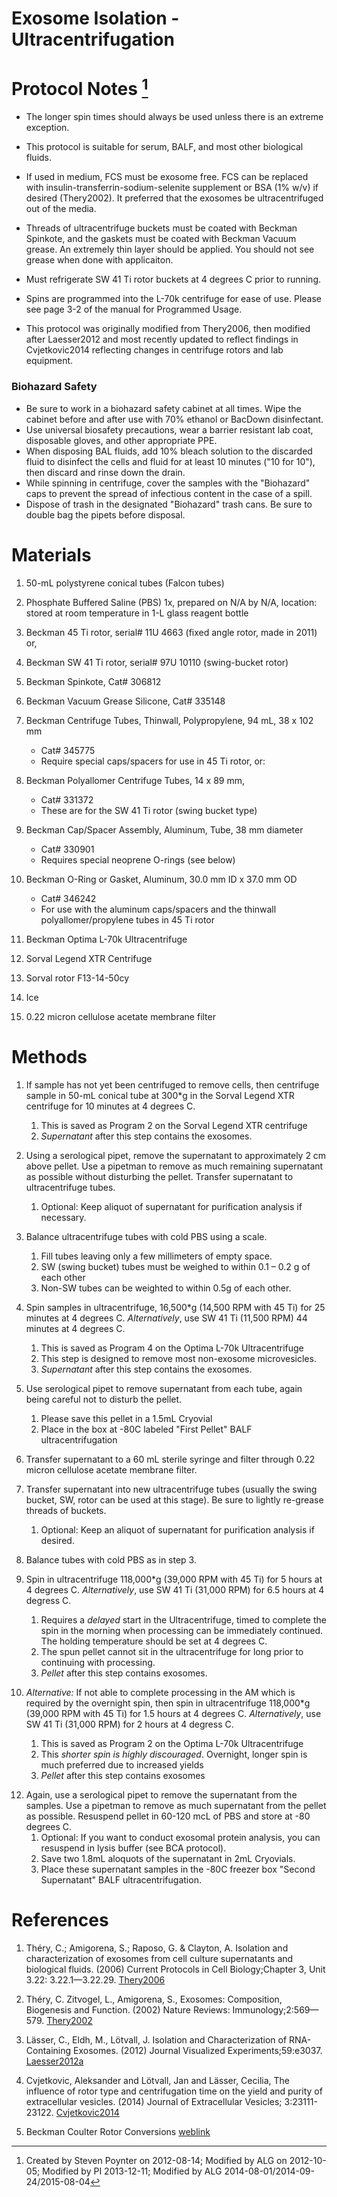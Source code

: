 Exosome Isolation - Ultracentrifugation
=======================================

# Protocol Notes [^1]

-   The longer spin times should always be used unless there is an extreme exception. 

-   This protocol is suitable for serum, BALF, and most other biological fluids. 

-   If used in medium, FCS must be exosome free. FCS can be replaced with insulin-transferrin-sodium-selenite supplement or BSA (1% w/v) if desired (Thery2002). It preferred that the exosomes be ultracentrifuged out of the media. 

-   Threads of ultracentrifuge buckets must be coated with Beckman Spinkote, and the gaskets must be coated with Beckman Vacuum grease. An extremely thin layer should be applied. You should not see grease when done with applicaiton. 

-   Must refrigerate SW 41 Ti rotor buckets at 4 degrees C prior to running.

-   Spins are programmed into the L-70k centrifuge for ease of use. Please see page 3-2 of the manual for Programmed Usage.
-   This protocol was originally modified from Thery2006, then modified after Laesser2012 and most recently updated to reflect findings in Cvjetkovic2014 reflecting changes in centrifuge rotors and lab equipment.

### Biohazard Safety

-    Be sure to work in a biohazard safety cabinet at all times. Wipe the cabinet before and after use with 70% ethanol or BacDown disinfectant. 
-    Use universal biosafety precautions, wear a barrier resistant lab coat, disposable gloves, and other appropriate PPE.
-    When disposing BAL fluids, add 10% bleach solution to the discarded fluid to disinfect the cells and fluid for at least 10 minutes ("10 for 10"), then discard and rinse down the drain. 
-    While spinning in centrifuge, cover the samples with the "Biohazard" caps to prevent the spread of infectious content in the case of a spill. 
-    Dispose of trash in the designated "Biohazard" trash cans. Be sure to double bag the pipets before disposal. 


# Materials

1.  50-mL polystyrene conical tubes (Falcon tubes)

2.  Phosphate Buffered Saline (PBS) 1x, prepared on N/A by N/A, location: stored at room temperature in 1-L glass reagent bottle

3.  Beckman 45 Ti rotor, serial\# 11U 4663 (fixed angle rotor, made in 2011) or,

3.  Beckman SW 41 Ti rotor, serial\# 97U 10110 (swing-bucket rotor) 

5.  Beckman Spinkote, Cat\# 306812

6.  Beckman Vacuum Grease Silicone, Cat\# 335148

7.  Beckman Centrifuge Tubes, Thinwall, Polypropylene, 94 mL, 38 x 102 mm
    - Cat\# 345775
    - Require special caps/spacers for use in 45 Ti rotor, or:

8.  Beckman Polyallomer Centrifuge Tubes, 14 x 89 mm,
    - Cat\# 331372
    - These are for the SW 41 Ti rotor (swing bucket type)

8.  Beckman Cap/Spacer Assembly, Aluminum, Tube, 38 mm diameter
    - Cat\# 330901
    - Requires special neoprene O-rings (see below)

8.  Beckman O-Ring or Gasket, Aluminum, 30.0 mm ID x 37.0 mm OD
    - Cat\# 346242
    - For use with the aluminum caps/spacers and the thinwall polyallomer/propylene tubes in 45 Ti rotor

8.  Beckman Optima L-70k Ultracentrifuge

9.  Sorval Legend XTR Centrifuge

10. Sorval rotor F13-14-50cy

11. Ice

12. 0.22 micron cellulose acetate membrane filter



# Methods

1.  If sample has not yet been centrifuged to remove cells, then centrifuge sample in 50-mL conical tube at 300*g in the Sorval Legend XTR centrifuge for 10 minutes at 4 degrees C.
    1.  This is saved as Program 2 on the Sorval Legend XTR centrifuge
	2.  *Supernatant* after this step contains the exosomes.

2.  Using a serological pipet, remove the supernatant to approximately 2 cm above pellet. Use a pipetman to remove as much remaining supernatant as possible without disturbing the pellet. Transfer supernatant to ultracentrifuge tubes.
    1.  Optional: Keep aliquot of supernatant for purification analysis if necessary.

3.  Balance ultracentrifuge tubes with cold PBS using a scale.
    1.  Fill tubes leaving only a few millimeters of empty space.
    2.  SW (swing bucket) tubes must be weighed to within 0.1 – 0.2 g of each other
    3.  Non-SW tubes can be weighted to within 0.5g of each other. 

4.  Spin samples in ultracentrifuge, 16,500*g (14,500 RPM with 45 Ti) for 25 minutes at 4 degrees C. _Alternatively_, use SW 41 Ti (11,500 RPM) 44 minutes at 4 degrees C.
    1.  This is saved as Program 4 on the Optima L-70k Ultracentrifuge
    2.  This step is designed to remove most non-exosome microvesicles.
    2.  *Supernatant* after this step contains the exosomes.

5.  Use serological pipet to remove supernatant from each tube, again being careful not to disturb the pellet.
    1.  Please save this pellet in a 1.5mL Cryovial 
    2.  Place in the box at -80C labeled "First Pellet" BALF ultracentrifugation

6.  Transfer supernatant to a 60 mL sterile syringe and filter through 0.22 micron cellulose acetate membrane filter.

6.  Transfer supernatant into new ultracentrifuge tubes (usually the swing bucket, SW, rotor can be used at this stage). Be sure to lightly re-grease threads of buckets.
    1.  Optional: Keep an aliquot of supernatant for purification analysis if desired.

6.  Balance tubes with cold PBS as in step 3.

7.  Spin in ultracentrifuge 118,000*g (39,000 RPM with 45 Ti) for 5 hours at 4 degrees C. _Alternatively_, use SW 41 Ti (31,000 RPM) for 6.5 hours at 4 degress C. 
    1.  Requires a *delayed* start in the Ultracentrifuge, timed to complete the spin in the morning when processing can be immediately continued. The holding temperature should be set at 4 degrees C.
    2.  The spun pellet cannot sit in the ultracentrifuge for long prior to continuing with processing.
    3.  *Pellet* after this step contains exosomes.

7.	_Alternative:_ If not able to complete processing in the AM which is required by the overnight spin, then spin in ultracentrifuge 118,000*g (39,000 RPM with 45 Ti) for 1.5 hours at 4 degrees C. _Alternatively_, use SW 41 Ti (31,000 RPM) for 2 hours at 4 degress C. 
    1.  This is saved as Program 2 on the Optima L-70k Ultracentrifuge
    2.  This _shorter spin is highly discouraged_. Overnight, longer spin is much preferred due to increased yields
    3.  *Pellet* after this step contains exosomes

<!-- 8.  Use a serological pipet to remove the supernatant from the -->
<!--     samples. Use a pipetman to remove as much supernatant from the -->
<!--     pellet as possible without disturbing it. -->
<!--     1.  Optional: Keep an aliquot of supernatant for purification -->
<!--         analysis if desired. -->

<!-- 9.  Using cold PBS, condense all pellets from same sample into a clean -->
<!--     ultracentrifuge tube and fill up the tube to near maximum volume. -->

<!-- 10. Balance sample tube with another tube filled with PBS. -->
<!--     1.  All swing buckets with screwcaps must be attached to the rotor -->
<!--         whether or not they contain sample. -->

<!-- 11. Spin in ultracentrifuge, 110,000xg (25,000 RPM with SW 41 Ti) for -->
<!--     1 hour at 4 degrees C. -->
<!--     1. This is Program 3 on the Optima L-70k Ultracentrifuge -->
<!--     2.  Pellet after this step contains the exosomes. -->

12. Again, use a serological pipet to remove the supernatant from the samples. Use a pipetman to remove as much supernatant from the pellet as possible. Resuspend pellet in 60-120 mcL of PBS and store at -80 degrees C.
    1.  Optional: If you want to conduct exosomal protein analysis, you can resuspend in lysis buffer (see BCA protocol).
    2.  Save two 1.8mL aloquots of the supernatant in 2mL Cryovials. 
    3.  Place these supernatant samples in the -80C freezer box "Second Supernatant" BALF ultracentrifugation.


# References

1.  Théry, C.; Amigorena, S.; Raposo, G. & Clayton, A. Isolation and characterization of exosomes from cell culture supernatants and biological fluids. (2006) Current Protocols in Cell Biology;Chapter 3, Unit 3.22: 3.22.1—3.22.29. [Thery2006](http://www.bibsonomy.org/bibtex/24a0ec607b1d6eb46eb5c14a0104f3411/aorchid)

2.  Théry, C. Zitvogel, L., Amigorena, S., Exosomes: Composition, Biogenesis and Function. (2002) Nature Reviews: Immunology;2:569—579. [Thery2002](http://www.bibsonomy.org/bibtex/2b9e1c40bc50ea918af7ef122fd540789/aorchid)

3.  Lässer, C., Eldh, M., Lötvall, J. Isolation and Characterization of RNA-Containing Exosomes. (2012) Journal Visualized Experiments;59:e3037. [Laesser2012a](http://dx.doi.org/10.3791/3037)

4.  Cvjetkovic, Aleksander and Lötvall, Jan and Lässer, Cecilia, The influence of rotor type and centrifugation time on the yield and purity of extracellular vesicles. (2014) Journal of Extracellular Vesicles; 3:23111-23122. [Cvjetkovic2014](http://dx.doi.org/10.3402/jev.v3.23111)

5.  Beckman Coulter Rotor Conversions [weblink](https://www.beckmancoulter.com/wsrportal/wsrportal.portal?_nfpb=true&_windowLabel=UCM_RENDERER&_urlType=render&wlpUCM_RENDERER_path=%2Fwsr%2Fresearch-and-discovery%2Fproducts-and-services%2Fcentrifugation%2Frotors%2Findex.htm&wlpUCM_RENDERER_t=3)


[^1]:Created by Steven Poynter on 2012-08-14; Modified by ALG on 2012-10-05; Modified by PI 2013-12-11; Modified by ALG 2014-08-01/2014-09-24/2015-08-04


